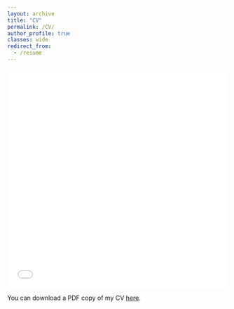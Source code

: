 ```yaml
---
layout: archive
title: "CV"
permalink: /CV/
author_profile: true
classes: wide
redirect_from:
  - /resume
---
```


<iframe src="/assets/files/CV-WAchbari-Sep_2022.pdf" width="100%" height="500" frameborder="no" border="0" marginwidth="0" marginheight="0"></iframe>

You can download a PDF copy of my CV [here](/assets/files/CV-WAchbari-Sep_2022.pdf).
